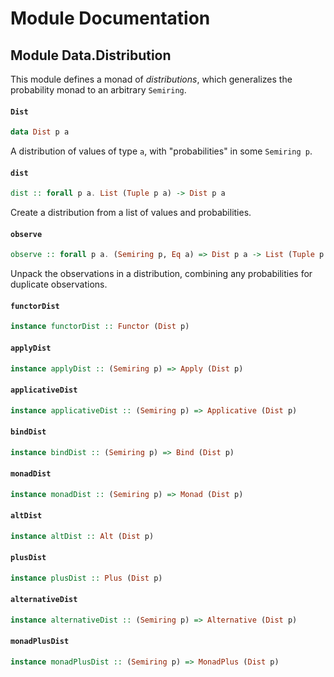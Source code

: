 # Module Documentation

## Module Data.Distribution


This module defines a monad of _distributions_, which generalizes the probability monad
to an arbitrary `Semiring`.

#### `Dist`

``` purescript
data Dist p a
```

A distribution of values of type `a`, with "probabilities" in some `Semiring p`.

#### `dist`

``` purescript
dist :: forall p a. List (Tuple p a) -> Dist p a
```

Create a distribution from a list of values and probabilities.

#### `observe`

``` purescript
observe :: forall p a. (Semiring p, Eq a) => Dist p a -> List (Tuple p a)
```

Unpack the observations in a distribution, combining any probabilities for
duplicate observations.

#### `functorDist`

``` purescript
instance functorDist :: Functor (Dist p)
```


#### `applyDist`

``` purescript
instance applyDist :: (Semiring p) => Apply (Dist p)
```


#### `applicativeDist`

``` purescript
instance applicativeDist :: (Semiring p) => Applicative (Dist p)
```


#### `bindDist`

``` purescript
instance bindDist :: (Semiring p) => Bind (Dist p)
```


#### `monadDist`

``` purescript
instance monadDist :: (Semiring p) => Monad (Dist p)
```


#### `altDist`

``` purescript
instance altDist :: Alt (Dist p)
```


#### `plusDist`

``` purescript
instance plusDist :: Plus (Dist p)
```


#### `alternativeDist`

``` purescript
instance alternativeDist :: (Semiring p) => Alternative (Dist p)
```


#### `monadPlusDist`

``` purescript
instance monadPlusDist :: (Semiring p) => MonadPlus (Dist p)
```




